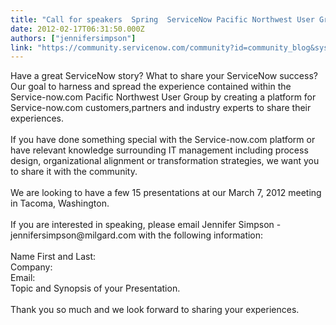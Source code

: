 ```yaml
---
title: "Call for speakers  Spring  ServiceNow Pacific Northwest User Group Meeting"
date: 2012-02-17T06:31:50.000Z
authors: ["jennifersimpson"]
link: "https://community.servicenow.com/community?id=community_blog&sys_id=c3fc66a5dbd0dbc01dcaf3231f96199d"
---
```

<p>Have a great ServiceNow story? What to share your ServiceNow success? Our goal to harness and spread the experience contained within the Service-now.com Pacific Northwest User Group by creating a platform for Service-now.com customers,partners and industry experts to share their experiences.<br /><br />If you have done something special with the Service-now.com platform or have relevant knowledge surrounding IT management including process design, organizational alignment or transformation strategies, we want you to share it with the community. <br /><br />We are looking to have a few 15 presentations at our March 7, 2012 meeting in Tacoma, Washington.<br /><br />If you are interested in speaking, please email Jennifer Simpson - jennifersimpson@milgard.com with the following information:<br /><br />Name First and Last:<br />Company:<br />Email:<br />Topic and Synopsis of your Presentation.<br /><br />Thank you so much and we look forward to sharing your experiences.</p>
